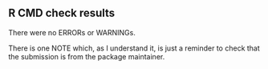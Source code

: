## R CMD check results

There were no ERRORs or WARNINGs.

There is one NOTE which, as I understand it, is just a reminder to check
that the submission is from the package maintainer. 



